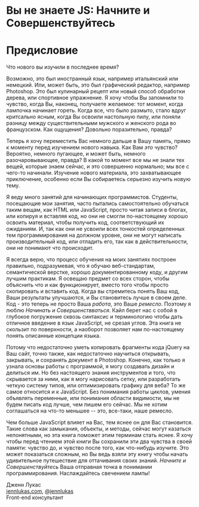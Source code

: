 # Вы не знаете JS: Начните и Совершенствуйтесь
# Предисловие

Что нового вы изучили в последнее время?

Возможно, это был иностранный язык, например итальянский или немецкий. Или, может быть, это был графический редактор, например Photoshop. Это был кулинарный рецепт или новый способ обработки дерева, или спортивное упражнение. Я хочу чтобы Вы запомнили то чувство, когда Вы, наконец, получаете желаемое: тот момент, когда лампочка начинает гореть. Когда все, что было размыто, стало вдруг критсально ясным, когда Вы освоили настольную пилу, или поняли разницу между существительными мужского и женского рода во французском. Как ощущения? Довольно поразительно, правда?

Теперь я хочу переместить Вас немного дальше в Вашу память, прямо к моменту перед изучением нового навыка. Как Вам *это* чувство? Вероятно, немного пугающее, и может быть, немного разочаровывающее, правда? В какой то момент все мы не знали тех вещей, которые знаем сейчас, и это совершенно нормально; мы все с чего-то начинали. Изучение нового материала, это захватывающее приключение, особенно если Вы собираетесь серьезно изучить новую тему.

Я веду много занятий для начинающих программистов. Студенты, посещающие мои занятия, часто пытались самостоятельно обучаться таким вещам, как HTML или JavaScript, просто читая записи в блогах, или копируя и вставляя код, но они не смогли по-настоящему хорошо освоить материал, чтобы получить код, соответствующий их ожиданиям. И, так как они не усвоили всех тонкостей определенных тем программирования на должном уровне, они не могут написать производительный код, или отладить его, так как в действительности, они не понимают что происходит.

Я всегда верю, что процесс обучения на моих занятиях построен правильно, подразумевая, что я обучаю веб-стандартам, семантической верстке, хорошо документированному коду, и другим лучшим практикам. Я освещаю предмет со всех сторон, чтобы объяснить что и как функционирует, вместо того чтобы просто скопировать и вставить код. Когда вы стремитесь понять Ваш код, Ваши результаты улучшаются, и Вы становитесь лучше в своем деле. Код - это теперь не просто Ваша *работа*, это Ваше *ремесло*. Поэтому я люблю *Начинать и Совершенствваться*. Кайл берет нас с собой в глубокое погружение сквозь синтаксис и терминологию чтобы дать отличное введение в язык JavaScript, не срезая углов. Эта книга не скользит по поверхности, а наоборот позволяет нам по-настоящему понять описанные концепции языка.

Потому что недостаточно уметь копировать фрагменты кода jQuery на Ваш сайт, точно также, как недостаточно научиться открывать, закрывать, и сохранять документ в Photoshop. Конечно, как только я узнала основы работы с программой, я могу создавать дизайн и делиться им. Но без настоящего знания инструментов и того, что скрывается за ними, как я могу нарисовать сетку, или разработать четкую систему типов, или оптимизировать графику для веба? То же самое относится и к JavaScript. Без понимания работы циклов, умения объявлять переменные, или понимания области видимости, мы не будем писать код лучше, чем пишем его сейчас. Мы не хотим соглашаться на что-то меньшее -- это, все-таки, наше ремесло.

Чем больше JavaScript влияет на Вас, тем яснее он для Вас становится. Такие слова как замыкания, объекты, и методы, сейчас могут казаться непонятными, но эта книга поможет этим терминам стать яснее. Я хочу чтобы перед чтением этой книги Вы сохранили эти два чувства в своей памяти: чувство до, и чувство после того, как что-нибудь изучите. Это может показаться сложным, но Вы ведь взяли эту книгу чтобы начать удивительное путешествие для оттачивания своих знаний. *Начните и Совершенствуйтесь* Ваша отправная точка в понимании программирования. Наслаждайтесь свечением лампы!

Дженн Лукас<br>
[jennlukas.com](http://jennlukas.com/), [@jennlukas](https://twitter.com/jennlukas)<br>
Front-end консультант
